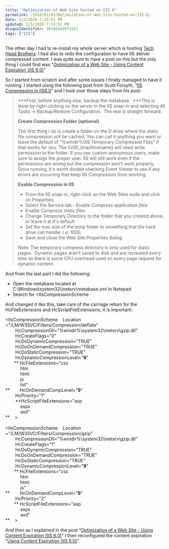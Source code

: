 ```yaml
---
title: "Optimization of Web Site hosted on IIS 6"
permalink: /2010/01/03/Optimization-of-Web-Site-hosted-on-IIS-6/
date: 1/3/2010 7:33:51 PM
updated: 1/3/2010 7:33:51 PM
disqusIdentifier: 20100103073351
tags: ["IIS"]
---
```

The other day I had to re-install my whole server which is hosting [Tech Head Brothers](http://www.techheadbrothers.com/). I had also to redo the configuration to have IIS deliver compressed content. I was quite sure to have a post on this but the only thing I could find was “[Optimization of a Web Site - Using Content Expiration (IIS 6.0)](http://weblogs.asp.net/lkempe/archive/2007/07/25/optimization-of-a-web-site-using-content-expiration-iis-6-0.aspx)”

So I started from scratch and after some issues I finally managed to have it running. I started uisng the following post from Scott Forsyth, “[IIS Compression in IIS6.0](http://weblogs.asp.net/owscott/archive/2004/01/12/57916.aspx)” and I took over those steps from his post:
<!-- more -->

> ***First, before anything else, backup the metabase.  ***This is done by right-clicking on the server in the IIS snap-in and selecting All Tasks -> Backup/Restore Configuration.  The rest is straight forward.
> 
> **Create Compression Folder (optional)**
> 
> The first thing I do is create a folder on the D drive where the static file compression will be cached. You can call it anything you want or leave the default of “%windir%\IIS Temporary Compressed Files” if that works for you. The IUSR_{machinename} will need write permission to the folder. If you use custom anonymous users, make sure to assign the proper user. IIS will still work even if the permissions are wrong but the compression won't work properly. Once running, it's worth double checking Event Viewer to see if any errors are occurring that keep IIS Compression from working.
> 
> **Enable Compression in IIS**
> 
> - From the IIS snap-in, right-click on the Web Sites node and click on Properties
> - Select the Service tab - Enable *Compress application files*
> - Enable *Compress static files*
> - Change Temporary Directory to the folder that you created above, or leave it at it's default
> - Set the max size of the temp folder to something that the hard drive can handle. i.e. 1000. 
> - Save and close the Web Site Properties dialog
> 
> Note: The temporary compress directory is only used for static pages.  Dynamic pages aren't saved to disk and are recreated every time so there is some CPU overhead used on every page request for dynamic content.

And from the last part I did the following:

*   Open the metabase located at C:\Windows\system32\inetsrv\metabase.xml in Notepad
*   Search for <IIsCompressionScheme   

And changed it like this, take care of the carriage return for the HcFileExtensions and HcScriptFileExtensions, it is important:

<IIsCompressionScheme    Location ="/LM/W3SVC/Filters/Compression/deflate"     
        HcCompressionDll="%windir%\system32\inetsrv\gzip.dll"      
        HcCreateFlags="0"      
        HcDoDynamicCompression="TRUE"      
        HcDoOnDemandCompression="TRUE"      
        HcDoStaticCompression="TRUE"      
        HcDynamicCompressionLevel="**9**"      
       ** HcFileExtensions="css       
            htm        
            html        
            js        
            txt"        
**        HcOnDemandCompLevel="**9**"      
        HcPriority="1"      
        **HcScriptFileExtensions="asp       
            aspx        
            axd"        
**    >      
</IIsCompressionScheme>      
<IIsCompressionScheme    Location ="/LM/W3SVC/Filters/Compression/gzip"      
        HcCompressionDll="%windir%\system32\inetsrv\gzip.dll"      
        HcCreateFlags="1"      
        HcDoDynamicCompression="TRUE"      
        HcDoOnDemandCompression="TRUE"      
        HcDoStaticCompression="TRUE"      
        HcDynamicCompressionLevel="**9**"      
       ** HcFileExtensions="css       
            htm        
            html        
            js"        
**        HcOnDemandCompLevel="**9**"      
        HcPriority="2"      
       ** HcScriptFileExtensions="asp       
            aspx        
            axd"        
**    >

And then as I explained in the post “[Optimization of a Web Site - Using Content Expiration (IIS 6.0)](http://weblogs.asp.net/lkempe/archive/2007/07/25/optimization-of-a-web-site-using-content-expiration-iis-6-0.aspx)” I then reconfigured the content expiration "[Using Content Expiration (IIS 6.0)](http://www.microsoft.com/technet/prodtechnol/WindowsServer2003/Library/IIS/0fc16fe7-be45-4033-a5aa-d7fda3c993ff.mspx?mfr=true)".
